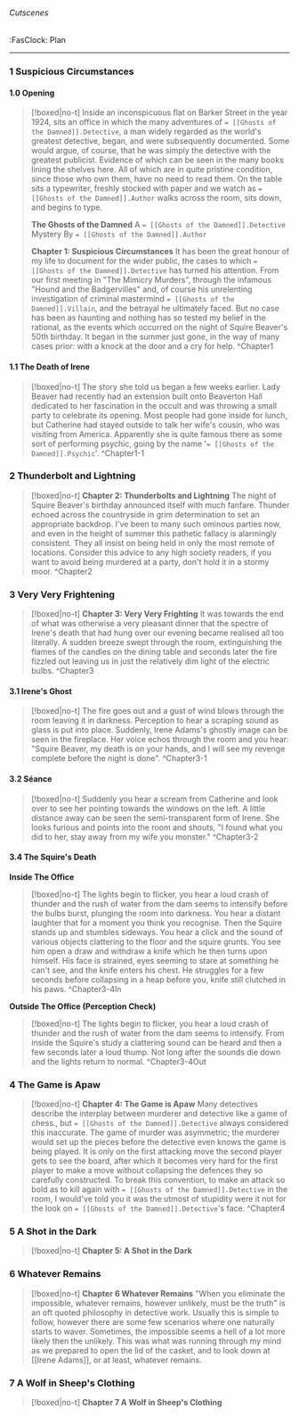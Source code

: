 ###### Cutscenes
<span class="sub2">:FasClock: Plan</span>

---

### 1 Suspicious Circumstances
#### 1.0 Opening
> [!boxed|no-t]
> Inside an inconspicuous flat on Barker Street in the year 1924, sits an office in which the many adventures of `= [[Ghosts of the Damned]].Detective`, a man widely regarded as the world's greatest detective, began, and were subsequently documented. Some would argue, of course, that he was simply the detective with the greatest publicist. Evidence of which can be seen in the many books lining the shelves here. All of which are in quite pristine condition, since those who own them, have no need to read them. On the table sits a typewriter, freshly stocked with paper and we watch as  `= [[Ghosts of the Damned]].Author` walks across the room, sits down, and begins to type.
> 
> **The Ghosts of the Damned**
> A `= [[Ghosts of the Damned]].Detective` Mystery
> By `= [[Ghosts of the Damned]].Author`
> 
> **Chapter 1: Suspicious Circumstances**
> It has been the great honour of my life to document for the wider public, the cases to which `= [[Ghosts of the Damned]].Detective` has turned his attention. From our first meeting in "The Mimicry Murders", through the infamous "Hound and the Badgervilles" and, of course his unrelenting investigation of criminal mastermind `= [[Ghosts of the Damned]].Villain`, and the betrayal he ultimately faced. But no case has been as haunting and nothing has so tested my belief in the rational, as the events which occurred on the night of Squire Beaver's 50th birthday. It began in the summer just gone, in the way of many cases prior: with a knock at the door and a cry for help.
> ^Chapter1

#### 1.1 The Death of Irene
> [!boxed|no-t]
>The story she told us began a few weeks earlier. Lady Beaver had recently had an extension built onto Beaverton Hall dedicated to her fascination in the occult and was throwing a small party to celebrate its opening. Most people had gone inside for lunch, but Catherine had stayed outside to talk her wife's cousin, who was visiting from America. Apparently she is quite famous there as some sort of performing psychic, going by the name '`= [[Ghosts of the Damned]].Psychic`'.
>^Chapter1-1

### 2 Thunderbolt and Lightning
> [!boxed|no-t]
> **Chapter 2: Thunderbolts and Lightning**
> The night of Squire Beaver's birthday announced itself with much fanfare. Thunder echoed across the countryside in grim determination to set an appropriate backdrop. I've been to many such ominous parties now, and even in the height of summer this pathetic fallacy is alarmingly consistent. They all insist on being held in only the most remote of locations. Consider this advice to any high society readers, if you want to avoid being murdered at a party, don't hold it in a stormy moor.
>^Chapter2

### 3 Very Very Frightening
> [!boxed|no-t]
> **Chapter 3: Very Very Frighting**
> It was towards the end of what was otherwise a very pleasant dinner that the spectre of Irene's death that had hung over our evening became realised all too literally. A sudden breeze swept through the room, extinguishing the flames of the candles on the dining table and seconds later the fire fizzled out leaving us in just the relatively dim light of the electric bulbs.
>^Chapter3

#### 3.1 Irene's Ghost
> [!boxed|no-t]
> The fire goes out and a gust of wind blows through the room leaving it in darkness. Perception to hear a scraping sound as glass is put into place. Suddenly, ⁠Irene Adams's ghostly image can be seen in the fireplace. Her voice echos through the room and you hear: "Squire Beaver, my death is on your hands, and I will see my revenge complete before the night is done". 
>^Chapter3-1

#### 3.2 Séance
> [!boxed|no-t]
> Suddenly you hear a scream from Catherine and look over to see her pointing towards the windows on the left. A little distance away can be seen the semi-transparent form of Irene. She looks furious and points into the room and shouts, "I found what you did to her, stay away from my wife you monster."
>^Chapter3-2

#### 3.4 The Squire's Death
**Inside The Office**
> [!boxed|no-t]
> The lights begin to flicker, you hear a loud crash of thunder and the rush of water from the dam seems to intensify before the bulbs burst, plunging the room into darkness. You hear a distant laughter that for a moment you think you recognise. Then the Squire stands up and stumbles sideways. You hear a click and the sound of various objects clattering to the floor and the squire grunts. You see him open a draw and withdraw a knife which he then turns upon himself. His face is strained, eyes seeming to stare at something he can't see, and the knife enters his chest. He struggles for a few seconds before collapsing in a heap before you, knife still clutched in his paws.
>^Chapter3-4In

**Outside The Office (Perception Check)**

> [!boxed|no-t]
> The lights begin to flicker, you hear a loud crash of thunder and the rush of water from the dam seems to intensify. From inside the Squire's study a clattering sound can be heard and then a few seconds later a loud thump. Not long after the sounds die down and the lights return to normal.
>^Chapter3-4Out

### 4 The Game is Apaw
> [!boxed|no-t]
> **Chapter 4: The Game is Apaw**
> Many detectives describe the interplay between murderer and detective like a game of chess., but `= [[Ghosts of the Damned]].Detective` always considered this inaccurate. The game of murder was asymmetric; the murderer would set up the pieces before the detective even knows the game is being played. It is only on the first attacking move the second player gets to see the board, after which it becomes very hard for the first player to make a move without collapsing the defences they so carefully constructed. To break this convention, to make an attack so bold as to kill again with `= [[Ghosts of the Damned]].Detective` in the room, I would've told you it was the utmost of stupidity were it not for the look on `= [[Ghosts of the Damned]].Detective`'s face.
>^Chapter4

### 5 A Shot in the Dark
> [!boxed|no-t]
> **Chapter 5: A Shot in the Dark**
> 

### 6 Whatever Remains
> [!boxed|no-t]
> **Chapter 6 Whatever Remains**
> "When you eliminate the impossible, whatever remains, however unlikely, must be the truth" is an oft quoted philosophy in detective work. Usually this is simple to follow, however there are some few scenarios where one naturally starts to waver. Sometimes, the impossible seems a hell of a lot more likely then the unlikely. This was what was running through my mind as we prepared to open the lid of the casket, and to look down at [[Irene Adams]], or at least, whatever remains.

### 7 A Wolf in Sheep's Clothing
> [!boxed|no-t]
> **Chapter 7 A Wolf in Sheep's Clothing**
> 